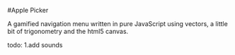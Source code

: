 #Apple Picker

A gamified navigation menu written in pure JavaScript using vectors, a little bit of trigonometry and the html5 canvas.


todo:
1.add sounds
